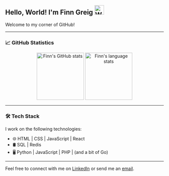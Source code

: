 ## Hello, World! I'm Finn Greig <img src="https://raw.githubusercontent.com/MartinHeinz/MartinHeinz/master/wave.gif" width="30px" alt="Waving Emoji">

Welcome to my corner of GitHub!

---

### 📈 GitHub Statistics

<p align="center">
  <img height="150em" src="https://github-readme-stats.vercel.app/api?username=finngreig&theme=transparent&show_icons=true" alt="Finn's GitHub stats" />
  <img height="150em" src="https://github-readme-stats.vercel.app/api/top-langs/?username=finngreig&size_weight=0.5&count_weight=0.5&theme=transparent&layout=compact" alt="Finn's language stats" />
</p>

---

### 🛠 Tech Stack

I work on the following technologies:

- 🌐 HTML | CSS | JavaScript | React
- 🛢️ SQL | Redis
- 🖥️ Python | JavaScript | PHP | (and a bit of Go)

---

Feel free to connect with me on [LinkedIn](https://www.linkedin.com/in/finngreig/) or send me an [email](mailto:hello@finngreig.com).

